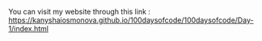 You can visit my website through this link : https://kanyshaiosmonova.github.io/100daysofcode/100daysofcode/Day-1/index.html
